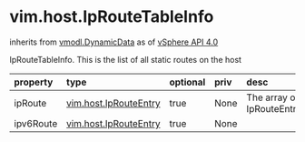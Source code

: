 vim.host.IpRouteTableInfo
=========================
inherits from [vmodl.DynamicData](docs/vmodl.DynamicData.md)
as of [vSphere API 4.0](vim.version.md#vim.version.version5)


IpRouteTableInfo. This is the list of all static routes on the host

| property | type | optional | priv | desc |
|:---------|:-----|:---------|:-----|:-----|
| ipRoute | [vim.host.IpRouteEntry](vim.host.IpRouteEntry.md "vim.host.IpRouteEntry") | true | None | The array of IpRouteEntry |
| ipv6Route | [vim.host.IpRouteEntry](vim.host.IpRouteEntry.md "vim.host.IpRouteEntry") | true | None |  |


